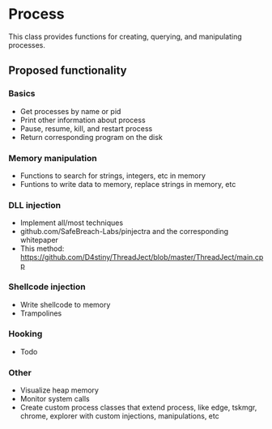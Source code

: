 # Process

This class provides functions for creating, querying, and manipulating processes.

## Proposed functionality

### Basics
 - Get processes by name or pid
 - Print other information about process
 - Pause, resume, kill, and restart process
 - Return corresponding program on the disk

### Memory manipulation
 - Functions to search for strings, integers, etc in memory
 - Funtions to write data to memory, replace strings in memory, etc

### DLL injection
 - Implement all/most techniques
 - github.com/SafeBreach-Labs/pinjectra and the corresponding whitepaper
 - This method: https://github.com/D4stiny/ThreadJect/blob/master/ThreadJect/main.cpp
 
### Shellcode injection
 - Write shellcode to memory
 - Trampolines
 
### Hooking
 - Todo

### Other
 - Visualize heap memory
 - Monitor system calls
 - Create custom process classes that extend process, like edge, tskmgr, chrome, explorer with custom injections, manipulations, etc
 
